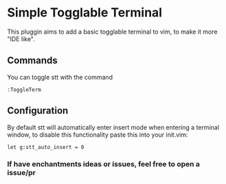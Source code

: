 # Simple Togglable Terminal

This pluggin aims to add a basic togglable terminal to vim, to make it more "IDE
like".

## Commands

You can toggle stt with the command

```
:ToggleTerm
```

## Configuration

By default stt will automatically enter insert mode when entering a terminal
window, to disable this functionality paste this into your init.vim:

```
let g:stt_auto_insert = 0
```

### If have enchantments ideas or issues, feel free to open a issue/pr
